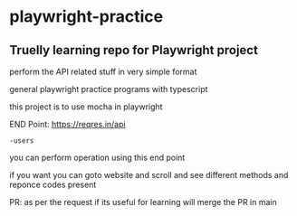 # playwright-practice

<h2>Truelly learning repo for Playwright project</h2>
perform the API related stuff in very simple format

general playwright practice programs with typescript

this project is to use mocha in playwright

END Point: https://reqres.in/api

    -users

you can perform operation using this end point

if you want you can goto website and scroll and see different methods and reponce codes present


PR: as per the request if its useful for learning will merge the PR in main

